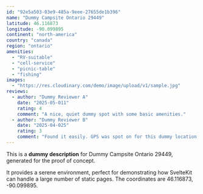 ```yaml
---
id: "92e5a503-03e9-485a-9eee-27655de1b396"
name: "Dummy Campsite Ontario 29449"
latitude: 46.116873
longitude: -90.099895
continent: "north-america"
country: "canada"
region: "ontario"
amenities:
  - "RV-suitable"
  - "cell-service"
  - "picnic-table"
  - "fishing"
images:
  - "https://res.cloudinary.com/demo/image/upload/v1/sample.jpg"
reviews:
  - author: "Dummy Reviewer A"
    date: "2025-05-011"
    rating: 4
    comment: "A nice, quiet dummy spot with some basic amenities."
  - author: "Dummy Reviewer B"
    date: "2025-04-025"
    rating: 3
    comment: "Found it easily. GPS was spot on for this dummy location."
---
```


This is a **dummy description** for Dummy Campsite Ontario 29449, generated for the proof of concept.

It provides a serene environment, perfect for demonstrating how SvelteKit can handle a large number of static pages. The coordinates are 46.116873, -90.099895.
